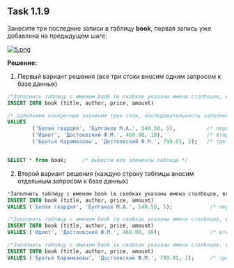## Task 1.1.9

Занесите три последние записи в таблицу **book**,  первая запись уже добавлена на предыдущем шаге:

[![5.png](https://i.postimg.cc/jq4t3p7R/5.png)](https://postimg.cc/Jt0fGdxF)

**Решение:**

1. Первый вариант решения (все три стоки вносим одним запросом к базе данных)

```sql 
/*Заполнить таблицу с именем book (в скобках указаны имена столбоцов, вносимой информации)*/
INSERT INTO book (title, author, price, amount)

/* заполняем конкретные значения трех сток, последовательность заполнения соотв. ранее указанным столбцам */
VALUES
        ('Белая гвардия', 'Булгаков М.А.', 540.50, 5),          /* первоя строка таблицы */
        ('Идиот', 'Достоевский Ф.М.', 460.00, 10),              /* вторая строка таблицы */
        ('Братья Карамазовы', 'Достоевский Ф.М.', 799.01, 2);   /* третья строка таблицы */


SELECT * from book;     /* вывести все элементы таблицы */
```
2. Второй вариант решения (каждую строку таблицы вносим отдельным запросом к базе данных)
```sql 
*Заполнить таблицу с именем book (в скобках указаны имена столбоцов, вносимой информации)*/
INSERT INTO book (title, author, price, amount)
VALUES ('Белая гвардия', 'Булгаков М.А.', 540.50, 5);            /* первоя строка таблицы */

/*Заполнить таблицу с именем book (в скобках указаны имена столбоцов, вносимой информации)*/
INSERT INTO book (title, author, price, amount)
VALUES ('Идиот', 'Достоевский Ф.М.', 460.00, 10);                /* вторая строка таблицы */

/*Заполнить таблицу с именем book (в скобках указаны имена столбоцов, вносимой информации)*/
INSERT INTO book (title, author, price, amount)
VALUES ('Братья Карамазовы', 'Достоевский Ф.М.', 799.01, 2);     /* третья строка таблицы */
```
